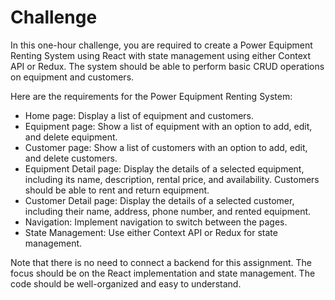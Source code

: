 # Challenge

In this one-hour challenge, you are required to create a Power Equipment Renting System using React with state management using either Context API or Redux. The system should be able to perform basic CRUD operations on equipment and customers.

Here are the requirements for the Power Equipment Renting System:

- Home page: Display a list of equipment and customers.
- Equipment page: Show a list of equipment with an option to add, edit, and delete
  equipment.
- Customer page: Show a list of customers with an option to add, edit, and delete
  customers.
- Equipment Detail page: Display the details of a selected equipment, including its name,
  description, rental price, and availability. Customers should be able to rent and return
  equipment.
- Customer Detail page: Display the details of a selected customer, including their name,
  address, phone number, and rented equipment.
- Navigation: Implement navigation to switch between the pages.
- State Management: Use either Context API or Redux for state management.

Note that there is no need to connect a backend for this assignment. The focus should be on
the React implementation and state management. The code should be well-organized and easy to
understand.
